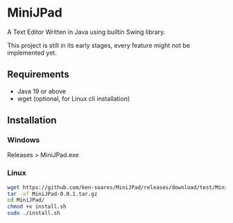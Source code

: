 # MiniJPad
A Text Editor Written in Java using builtin Swing library.

This project is still in its early stages, every feature might not be implemented yet.

## Requirements
* Java 19 or above
* wget (optional, for Linux cli installation)

## Installation

### Windows
Releases > MiniJPad.exe

### Linux
```bash
wget https://github.com/ken-soares/MiniJPad/releases/download/test/MiniJPad-0.0.1.tar.gz
tar -xf MiniJPad-0.0.1.tar.gz
cd MiniJPad/
chmod +x install.sh
sudo ./install.sh
```
